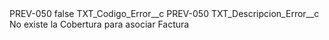 <?xml version="1.0" encoding="UTF-8"?>
<CustomMetadata xmlns="http://soap.sforce.com/2006/04/metadata" xmlns:xsi="http://www.w3.org/2001/XMLSchema-instance" xmlns:xsd="http://www.w3.org/2001/XMLSchema">
    <label>PREV-050</label>
    <protected>false</protected>
    <values>
        <field>TXT_Codigo_Error__c</field>
        <value xsi:type="xsd:string">PREV-050</value>
    </values>
    <values>
        <field>TXT_Descripcion_Error__c</field>
        <value xsi:type="xsd:string">No existe la Cobertura para asociar Factura</value>
    </values>
</CustomMetadata>

